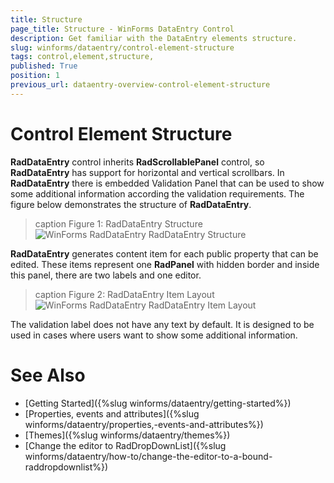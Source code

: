 ```yaml
---
title: Structure 
page_title: Structure - WinForms DataEntry Control
description: Get familiar with the DataEntry elements structure.
slug: winforms/dataentry/control-element-structure
tags: control,element,structure,
published: True
position: 1
previous_url: dataentry-overview-control-element-structure
---
```


# Control Element Structure 

__RadDataEntry__ control inherits __RadScrollablePanel__ control, so __RadDataEntry__ has support for horizontal and vertical scrollbars. In __RadDataEntry__ there is embedded Validation Panel that can be used to show some additional information according the validation requirements. The figure below demonstrates the structure of __RadDataEntry__.

>caption Figure 1: RadDataEntry Structure
![WinForms RadDataEntry RadDataEntry Structure](images/dataentry-overview-control-element-structure001.png)

__RadDataEntry__ generates content item for each public property that can be edited. These items represent one __RadPanel__ with hidden border and inside this panel, there are two labels and one editor.

>caption Figure 2: RadDataEntry Item Layout        
![WinForms RadDataEntry RadDataEntry Item Layout](images/dataentry-overview-control-element-structure002.png)

The validation label does not have any text by default. It is designed to be used in cases where users want to show some additional information.
        
# See Also

 * [Getting Started]({%slug  winforms/dataentry/getting-started%})
 * [Properties, events and attributes]({%slug  winforms/dataentry/properties,-events-and-attributes%})
 * [Themes]({%slug winforms/dataentry/themes%})
 * [Change the editor to RadDropDownList]({%slug  winforms/dataentry/how-to/change-the-editor-to-a-bound-raddropdownlist%})
